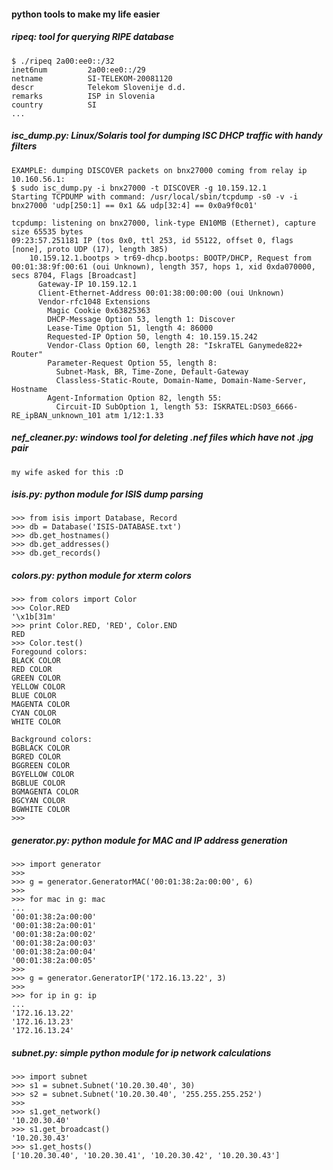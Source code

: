 #### python tools to make my life easier


##### ripeq: tool for querying RIPE database
    $ ./ripeq 2a00:ee0::/32
    inet6num         2a00:ee0::/29
    netname          SI-TELEKOM-20081120
    descr            Telekom Slovenije d.d.
    remarks          ISP in Slovenia
    country          SI
    ...

##### isc_dump.py: Linux/Solaris tool for dumping ISC DHCP traffic with handy filters
	EXAMPLE: dumping DISCOVER packets on bnx27000 coming from relay ip 10.160.56.1:
	$ sudo isc_dump.py -i bnx27000 -t DISCOVER -g 10.159.12.1
	Starting TCPDUMP with command: /usr/local/sbin/tcpdump -s0 -v -i bnx27000 'udp[250:1] == 0x1 && udp[32:4] == 0x0a9f0c01'

	tcpdump: listening on bnx27000, link-type EN10MB (Ethernet), capture size 65535 bytes
	09:23:57.251181 IP (tos 0x0, ttl 253, id 55122, offset 0, flags [none], proto UDP (17), length 385)
		10.159.12.1.bootps > tr69-dhcp.bootps: BOOTP/DHCP, Request from 00:01:38:9f:00:61 (oui Unknown), length 357, hops 1, xid 0xda070000, secs 8704, Flags [Broadcast]
          Gateway-IP 10.159.12.1
          Client-Ethernet-Address 00:01:38:00:00:00 (oui Unknown)
          Vendor-rfc1048 Extensions
            Magic Cookie 0x63825363
            DHCP-Message Option 53, length 1: Discover
            Lease-Time Option 51, length 4: 86000
            Requested-IP Option 50, length 4: 10.159.15.242
            Vendor-Class Option 60, length 28: "IskraTEL Ganymede822+ Router"
            Parameter-Request Option 55, length 8:
              Subnet-Mask, BR, Time-Zone, Default-Gateway
              Classless-Static-Route, Domain-Name, Domain-Name-Server, Hostname
            Agent-Information Option 82, length 55:
              Circuit-ID SubOption 1, length 53: ISKRATEL:DS03_6666-RE_ipBAN_unknown_101 atm 1/12:1.33

##### nef_cleaner.py: windows tool for deleting .nef files which have not .jpg pair
    my wife asked for this :D
##### isis.py: python module for ISIS dump parsing
    >>> from isis import Database, Record
    >>> db = Database('ISIS-DATABASE.txt')
    >>> db.get_hostnames()
    >>> db.get_addresses()
    >>> db.get_records()

##### colors.py: python module for xterm colors

    >>> from colors import Color
    >>> Color.RED
    '\x1b[31m'
    >>> print Color.RED, 'RED', Color.END
    RED
    >>> Color.test()
    Foregound colors:
    BLACK COLOR
    RED COLOR
    GREEN COLOR
    YELLOW COLOR
    BLUE COLOR
    MAGENTA COLOR
    CYAN COLOR
    WHITE COLOR

    Background colors:
    BGBLACK COLOR
    BGRED COLOR
    BGGREEN COLOR
    BGYELLOW COLOR
    BGBLUE COLOR
    BGMAGENTA COLOR
    BGCYAN COLOR
    BGWHITE COLOR
    >>>

##### generator.py: python module for MAC and IP address generation

    >>> import generator
    >>> 
    >>> g = generator.GeneratorMAC('00:01:38:2a:00:00', 6)
    >>> 
    >>> for mac in g: mac
    ... 
    '00:01:38:2a:00:00'
    '00:01:38:2a:00:01'
    '00:01:38:2a:00:02'
    '00:01:38:2a:00:03'
    '00:01:38:2a:00:04'
    '00:01:38:2a:00:05'
    >>>
    >>> g = generator.GeneratorIP('172.16.13.22', 3)
    >>> 
    >>> for ip in g: ip
    ... 
    '172.16.13.22'
    '172.16.13.23'
    '172.16.13.24'


##### subnet.py: simple python module for ip network calculations


    >>> import subnet
    >>> s1 = subnet.Subnet('10.20.30.40', 30)
    >>> s2 = subnet.Subnet('10.20.30.40', '255.255.255.252')
    >>>
    >>> s1.get_network()
    '10.20.30.40'
    >>> s1.get_broadcast()
    '10.20.30.43'
    >>> s1.get_hosts()
    ['10.20.30.40', '10.20.30.41', '10.20.30.42', '10.20.30.43']
